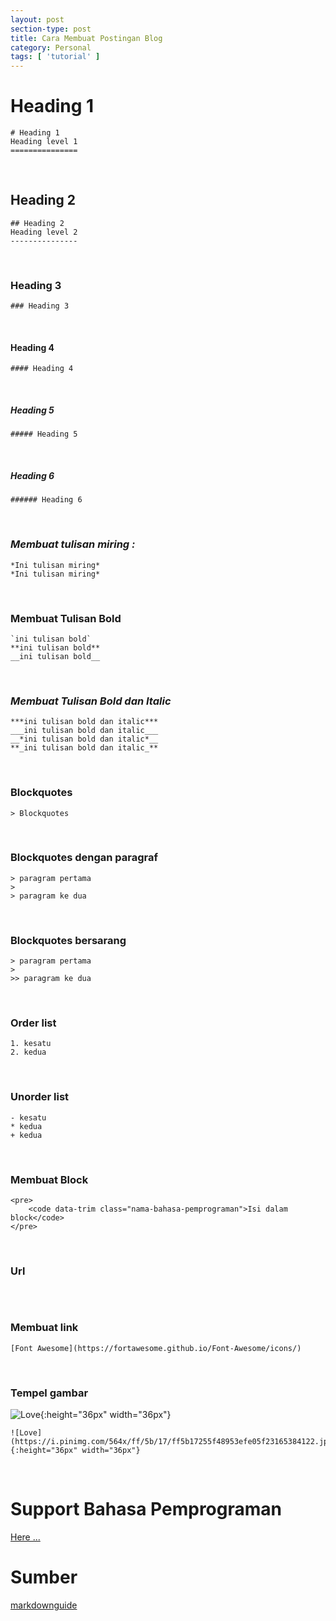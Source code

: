 ```yaml
---
layout: post
section-type: post
title: Cara Membuat Postingan Blog
category: Personal
tags: [ 'tutorial' ]
---
```

# Heading 1
<pre><code data-trim class="md"># Heading 1
Heading level 1
===============
</code></pre><br>

## Heading 2
<pre><code data-trim class="md">## Heading 2
Heading level 2
---------------
</code></pre><br>

### Heading 3 
<pre><code data-trim class="md">### Heading 3</code></pre><br>

#### Heading 4
<pre><code data-trim class="md">#### Heading 4</code></pre><br>

##### Heading 5
<pre><code data-trim class="md">##### Heading 5</code></pre><br>

##### Heading 6
<pre><code data-trim class="md">###### Heading 6</code></pre><br>

### *Membuat tulisan miring :* 
<pre><code data-trim class="md">*Ini tulisan miring*
*Ini tulisan miring*
</code></pre><br>

### **Membuat Tulisan Bold**
<pre><code data-trim class="md">`ini tulisan bold`
**ini tulisan bold**
__ini tulisan bold__
</code></pre><br>

### ***Membuat Tulisan Bold dan Italic***
<pre><code data-trim class="md">***ini tulisan bold dan italic***
___ini tulisan bold dan italic___
__*ini tulisan bold dan italic*__
**_ini tulisan bold dan italic_**
</code></pre><br>

### Blockquotes
<pre><code data-trim class="md">> Blockquotes</code></pre><br>

### Blockquotes dengan paragraf
<pre><code data-trim class="md">> paragram pertama
>
> paragram ke dua</code></pre><br>

### Blockquotes bersarang
<pre><code data-trim class="md">> paragram pertama
>
>> paragram ke dua</code></pre><br>

### Order list
<pre><code data-trim class="md">1. kesatu
2. kedua</code></pre><br>

### Unorder list
<pre><code data-trim class="md">- kesatu
* kedua
+ kedua
</code></pre><br>

### Membuat Block
    <pre>
        <code data-trim class="nama-bahasa-pemprograman">Isi dalam block</code>
    </pre>

<br>


### Url
<pre><code data-trim class="md"><https://www.markdownguide.org></code></pre><br>


### Membuat link 
<pre><code data-trim class="md">[Font Awesome](https://fortawesome.github.io/Font-Awesome/icons/)</code></pre><br>

### Tempel gambar 
![Love](https://i.pinimg.com/564x/ff/5b/17/ff5b17255f48953efe05f23165384122.jpg){:height="36px" width="36px"}
<pre><code data-trim class="md">![Love](https://i.pinimg.com/564x/ff/5b/17/ff5b17255f48953efe05f23165384122.jpg){:height="36px" width="36px"}</code></pre><br>


# Support Bahasa Pemprograman
[Here ...](https://github.com/highlightjs/highlight.js/blob/master/SUPPORTED_LANGUAGES.md)
# Sumber
[markdownguide](https://www.markdownguide.org)


